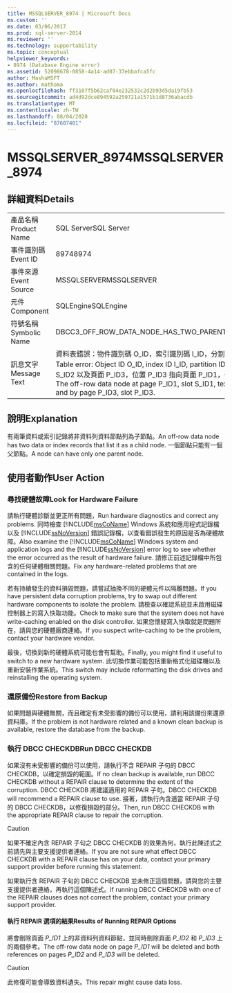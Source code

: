 ```yaml
---
title: MSSQLSERVER_8974 | Microsoft Docs
ms.custom: ''
ms.date: 03/06/2017
ms.prod: sql-server-2014
ms.reviewer: ''
ms.technology: supportability
ms.topic: conceptual
helpviewer_keywords:
- 8974 (Database Engine error)
ms.assetid: 52098678-0858-4a14-ad07-37ebbafca5fc
author: MashaMSFT
ms.author: mathoma
ms.openlocfilehash: ff3107f5b62caf04e232532c2d2b93d5da19fb53
ms.sourcegitcommit: ad4d92dce894592a259721a1571b1d8736abacdb
ms.translationtype: MT
ms.contentlocale: zh-TW
ms.lasthandoff: 08/04/2020
ms.locfileid: "87607401"
---
```

# <a name="mssqlserver_8974"></a><span data-ttu-id="a531a-102">MSSQLSERVER_8974</span><span class="sxs-lookup"><span data-stu-id="a531a-102">MSSQLSERVER_8974</span></span>
    
## <a name="details"></a><span data-ttu-id="a531a-103">詳細資料</span><span class="sxs-lookup"><span data-stu-id="a531a-103">Details</span></span>  
  
|||  
|-|-|  
|<span data-ttu-id="a531a-104">產品名稱</span><span class="sxs-lookup"><span data-stu-id="a531a-104">Product Name</span></span>|<span data-ttu-id="a531a-105">SQL Server</span><span class="sxs-lookup"><span data-stu-id="a531a-105">SQL Server</span></span>|  
|<span data-ttu-id="a531a-106">事件識別碼</span><span class="sxs-lookup"><span data-stu-id="a531a-106">Event ID</span></span>|<span data-ttu-id="a531a-107">8974</span><span class="sxs-lookup"><span data-stu-id="a531a-107">8974</span></span>|  
|<span data-ttu-id="a531a-108">事件來源</span><span class="sxs-lookup"><span data-stu-id="a531a-108">Event Source</span></span>|<span data-ttu-id="a531a-109">MSSQLSERVER</span><span class="sxs-lookup"><span data-stu-id="a531a-109">MSSQLSERVER</span></span>|  
|<span data-ttu-id="a531a-110">元件</span><span class="sxs-lookup"><span data-stu-id="a531a-110">Component</span></span>|<span data-ttu-id="a531a-111">SQLEngine</span><span class="sxs-lookup"><span data-stu-id="a531a-111">SQLEngine</span></span>|  
|<span data-ttu-id="a531a-112">符號名稱</span><span class="sxs-lookup"><span data-stu-id="a531a-112">Symbolic Name</span></span>|<span data-ttu-id="a531a-113">DBCC3_OFF_ROW_DATA_NODE_HAS_TWO_PARENTS</span><span class="sxs-lookup"><span data-stu-id="a531a-113">DBCC3_OFF_ROW_DATA_NODE_HAS_TWO_PARENTS</span></span>|  
|<span data-ttu-id="a531a-114">訊息文字</span><span class="sxs-lookup"><span data-stu-id="a531a-114">Message Text</span></span>|<span data-ttu-id="a531a-115">資料表錯誤：物件識別碼 O_ID，索引識別碼 I_ID，分割區識別碼 PN_ID，配置單位識別碼 A_ID (類型 TYPE)。</span><span class="sxs-lookup"><span data-stu-id="a531a-115">Table error: Object ID O_ID, index ID I_ID, partition ID PN_ID, alloc unit ID A_ID (type TYPE).</span></span> <span data-ttu-id="a531a-116">頁面 P_ID2，位置 S_ID2 以及頁面 P_ID3，位置 P_ID3 指向頁面 P_ID1，位置 S_ID1，文字識別碼 TEXT_ID 的非資料列資料節點。</span><span class="sxs-lookup"><span data-stu-id="a531a-116">The off-row data node at page P_ID1, slot S_ID1, text ID TEXT_ID is pointed to by page P_ID2, slot S_ID2 and by page P_ID3, slot P_ID3.</span></span>|  
  
## <a name="explanation"></a><span data-ttu-id="a531a-117">說明</span><span class="sxs-lookup"><span data-stu-id="a531a-117">Explanation</span></span>  
 <span data-ttu-id="a531a-118">有兩筆資料或索引記錄將非資料列資料節點列為子節點。</span><span class="sxs-lookup"><span data-stu-id="a531a-118">An off-row data node has two data or index records that list it as a child node.</span></span> <span data-ttu-id="a531a-119">一個節點只能有一個父節點。</span><span class="sxs-lookup"><span data-stu-id="a531a-119">A node can have only one parent node.</span></span>  
  
## <a name="user-action"></a><span data-ttu-id="a531a-120">使用者動作</span><span class="sxs-lookup"><span data-stu-id="a531a-120">User Action</span></span>  
  
### <a name="look-for-hardware-failure"></a><span data-ttu-id="a531a-121">尋找硬體故障</span><span class="sxs-lookup"><span data-stu-id="a531a-121">Look for Hardware Failure</span></span>  
 <span data-ttu-id="a531a-122">請執行硬體診斷並更正所有問題，</span><span class="sxs-lookup"><span data-stu-id="a531a-122">Run hardware diagnostics and correct any problems.</span></span> <span data-ttu-id="a531a-123">同時檢查 [!INCLUDE[msCoName](../../includes/msconame-md.md)] Windows 系統和應用程式記錄檔以及 [!INCLUDE[ssNoVersion](../../includes/ssnoversion-md.md)] 錯誤記錄檔，以查看錯誤發生的原因是否為硬體故障。</span><span class="sxs-lookup"><span data-stu-id="a531a-123">Also examine the [!INCLUDE[msCoName](../../includes/msconame-md.md)] Windows system and application logs and the [!INCLUDE[ssNoVersion](../../includes/ssnoversion-md.md)] error log to see whether the error occurred as the result of hardware failure.</span></span> <span data-ttu-id="a531a-124">請修正前述記錄檔中所包含的任何硬體相關問題。</span><span class="sxs-lookup"><span data-stu-id="a531a-124">Fix any hardware-related problems that are contained in the logs.</span></span>  
  
 <span data-ttu-id="a531a-125">若有持續發生的資料損毀問題，請嘗試抽換不同的硬體元件以隔離問題。</span><span class="sxs-lookup"><span data-stu-id="a531a-125">If you have persistent data corruption problems, try to swap out different hardware components to isolate the problem.</span></span> <span data-ttu-id="a531a-126">請檢查以確認系統並未啟用磁碟控制器上的寫入快取功能。</span><span class="sxs-lookup"><span data-stu-id="a531a-126">Check to make sure that the system does not have write-caching enabled on the disk controller.</span></span> <span data-ttu-id="a531a-127">如果您懷疑寫入快取就是問題所在，請與您的硬體廠商連絡。</span><span class="sxs-lookup"><span data-stu-id="a531a-127">If you suspect write-caching to be the problem, contact your hardware vendor.</span></span>  
  
 <span data-ttu-id="a531a-128">最後，切換到新的硬體系統可能也會有幫助。</span><span class="sxs-lookup"><span data-stu-id="a531a-128">Finally, you might find it useful to switch to a new hardware system.</span></span> <span data-ttu-id="a531a-129">此切換作業可能包括重新格式化磁碟機以及重新安裝作業系統。</span><span class="sxs-lookup"><span data-stu-id="a531a-129">This switch may include reformatting the disk drives and reinstalling the operating system.</span></span>  
  
### <a name="restore-from-backup"></a><span data-ttu-id="a531a-130">還原備份</span><span class="sxs-lookup"><span data-stu-id="a531a-130">Restore from Backup</span></span>  
 <span data-ttu-id="a531a-131">如果問題與硬體無關，而且確定有未受影響的備份可以使用，請利用該備份來還原資料庫。</span><span class="sxs-lookup"><span data-stu-id="a531a-131">If the problem is not hardware related and a known clean backup is available, restore the database from the backup.</span></span>  
  
### <a name="run-dbcc-checkdb"></a><span data-ttu-id="a531a-132">執行 DBCC CHECKDB</span><span class="sxs-lookup"><span data-stu-id="a531a-132">Run DBCC CHECKDB</span></span>  
 <span data-ttu-id="a531a-133">如果沒有未受影響的備份可以使用，請執行不含 REPAIR 子句的 DBCC CHECKDB，以確定損毀的範圍。</span><span class="sxs-lookup"><span data-stu-id="a531a-133">If no clean backup is available, run DBCC CHECKDB without a REPAIR clause to determine the extent of the corruption.</span></span> <span data-ttu-id="a531a-134">DBCC CHECKDB 將建議適用的 REPAIR 子句。</span><span class="sxs-lookup"><span data-stu-id="a531a-134">DBCC CHECKDB will recommend a REPAIR clause to use.</span></span> <span data-ttu-id="a531a-135">接著，請執行內含適當 REPAIR 子句的 DBCC CHECKDB，以修復損毀的部分。</span><span class="sxs-lookup"><span data-stu-id="a531a-135">Then, run DBCC CHECKDB with the appropriate REPAIR clause to repair the corruption.</span></span>  
  
> [!CAUTION]  
>  <span data-ttu-id="a531a-136">如果不確定內含 REPAIR 子句之 DBCC CHECKDB 的效果為何，執行此陳述式之前請先與主要支援提供者連絡。</span><span class="sxs-lookup"><span data-stu-id="a531a-136">If you are not sure what effect DBCC CHECKDB with a REPAIR clause has on your data, contact your primary support provider before running this statement.</span></span>  
  
 <span data-ttu-id="a531a-137">如果執行含 REPAIR 子句的 DBCC CHECKDB 並未修正這個問題，請與您的主要支援提供者連絡，再執行這個陳述式。</span><span class="sxs-lookup"><span data-stu-id="a531a-137">If running DBCC CHECKDB with one of the REPAIR clauses does not correct the problem, contact your primary support provider.</span></span>  
  
#### <a name="results-of-running-repair-options"></a><span data-ttu-id="a531a-138">執行 REPAIR 選項的結果</span><span class="sxs-lookup"><span data-stu-id="a531a-138">Results of Running REPAIR Options</span></span>  
 <span data-ttu-id="a531a-139">將會刪除頁面 *P_ID1* 上的非資料列資料節點，並同時刪除頁面 *P_ID2* 和 *P_ID3* 上的兩個參考。</span><span class="sxs-lookup"><span data-stu-id="a531a-139">The off-row data node on page *P_ID1* will be deleted and both references on pages *P_ID2* and *P_ID3* will be deleted.</span></span>  
  
> [!CAUTION]  
>  <span data-ttu-id="a531a-140">此修復可能會導致資料遺失。</span><span class="sxs-lookup"><span data-stu-id="a531a-140">This repair might cause data loss.</span></span>  
  
  
